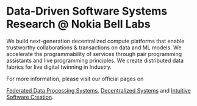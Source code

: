 # Data-Driven Software Systems Research @ Nokia Bell Labs

We build next-generation decentralized compute platforms that enable trustworthy collaborations & transactions on data and ML models. We accelerate the programmability of services through pair programming assistants and live programming principles. We create distributed data fabrics for live digital twinning in Industry.


For more information, please visit our official pages on 

[Federated Data Processing Systems](https://www.bell-labs.com/research-innovation/projects-and-initiatives/software-and-data-systems-research/federated-data-processing-systems/), [Decentralized Systems](https://www.bell-labs.com/research-innovation/projects-and-initiatives/software-and-data-systems-research/decentralized-systems/) and [Intuitive Software Creation](https://www.bell-labs.com/research-innovation/projects-and-initiatives/software-and-data-systems-research/intuitive-software-creation/).
